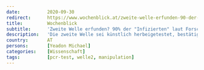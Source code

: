 ```yaml
---
date:          2020-09-30
redirect:      https://www.wochenblick.at/zweite-welle-erfunden-90-der-infizierten-sind-falsch-positiv/
title:         Wochenblick
subtitle:      'Zweite Welle erfunden? 90% der "Infizierten" laut Forscher falsch-positiv'
description:   'Die zweite Welle sei künstlich herbeigetestet, bestätigt nun auch Ex-Pfizer-Forschungsleiter Dr. Mike Yeadon. 90% der PCR-Tests sind falsch.'
country:       AT
persons:       [Yeadon Michael]
categories:    [Wissenschaft]
tags:          [pcr-test, welle2, manipulation]
---
```

